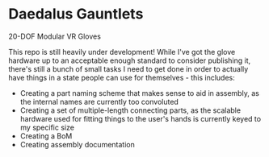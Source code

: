 # Daedalus Gauntlets
20-DOF Modular VR Gloves

This repo is still heavily under development! While I've got the glove hardware up to an acceptable enough standard to consider publishing it, there's still a bunch of small tasks I need to get done in order to actually have things in a state people can use for themselves - this includes:

- Creating a part naming scheme that makes sense to aid in assembly, as the internal names are currently too convoluted
- Creating a set of multiple-length connecting parts, as the scalable hardware used for fitting things to the user's hands is currently keyed to my specific size
- Creating a BoM
- Creating assembly documentation
